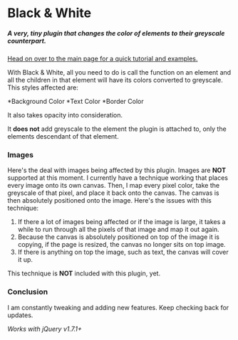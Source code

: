 # Black & White

##### A very, tiny plugin that changes the color of elements to their greyscale counterpart.

[Head on over to the main page for a quick tutorial and examples.](http://wimbletim.com/bw.html)

With Black & White, all you need to do is call the function on an element and all the children in that element will have its colors converted to greyscale. This styles affected are:

*Background Color
*Text Color
*Border Color

It also takes opacity into consideration.

It **does not** add greyscale to the element the plugin is attached to, only the elements descendant of that element. 

### Images

Here's the deal with images being affected by this plugin. Images are **NOT** supported at this moment. I currently have a technique working that places every image onto its own canvas. Then, I map every pixel color, take the greyscale of that pixel, and place it back onto the canvas. The canvas is then absolutely positioned onto the image. Here's the issues with this technique:

1. If there a lot of images being affected or if the image is large, it takes a while to run through all the pixels of that image and map it out again.
2. Because the canvas is absolutely positioned on top of the image it is copying, if the page is resized, the canvas no longer sits on top image. 
3. If there is anything on top the image, such as text, the canvas will cover it up.

This technique is **NOT** included with this plugin, yet.

### Conclusion

I am constantly tweaking and adding new features. Keep checking back for updates.

*Works with jQuery v1.7.1+*